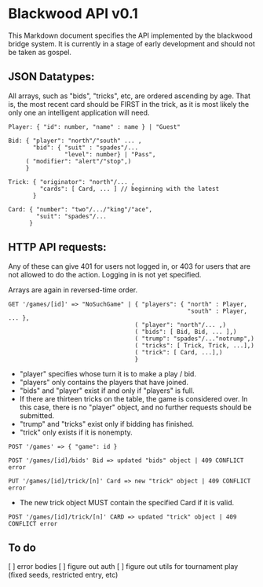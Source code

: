 # Blackwood API v0.1
This Markdown document specifies the API implemented by the blackwood bridge
system. It is currently in a stage of early development and should not be taken
as gospel.

## JSON Datatypes:

All arrays, such as "bids", "tricks", etc, are ordered ascending by age.
That is, the most recent card should be FIRST in the trick, as it is most
likely the only one an intelligent application will need.

```
Player: { "id": number, "name" : name } | "Guest"

Bid: { "player": "north"/"south" ... ,
       "bid": { "suit" : "spades"/...
                "level": number} | "Pass",
     ( "modifier": "alert"/"stop",)
     }

Trick: { "originator": "north"/... ,
         "cards": [ Card, ... ] // beginning with the latest
       }

Card: { "number": "two"/.../"king"/"ace",
        "suit": "spades"/...
      }
```

## HTTP API requests:
Any of these can give 401 for users not logged in, or 403 for users that are 
not allowed to do the action. Logging in is not yet specified.

Arrays are again in reversed-time order.

```
GET '/games/[id]' => "NoSuchGame" | { "players": { "north" : Player, 
                                                   "south" : Player, ... }, 
                                    ( "player": "north"/... ,)
                                    ( "bids": [ Bid, Bid, ... ],)
                                    ( "trump": "spades"/..."notrump",)
                                    ( "tricks": [ Trick, Trick, ...],)
                                    ( "trick": [ Card, ...],)
                                    }
```
* "player" specifies whose turn it is to make a play / bid.
* "players" only contains the players that have joined.
* "bids" and "player" exist if and only if "players" is full.
* If there are thirteen tricks on the table, the game is considered over.
  In this case, there is no "player" object, and no further requests should be
  submitted.
* "trump" and "tricks" exist only if bidding has finished.
* "trick" only exists if it is nonempty.

```
POST '/games' => { "game": id }

POST '/games/[id]/bids' Bid => updated "bids" object | 409 CONFLICT error

PUT '/games/[id]/trick/[n]' Card => new "trick" object | 409 CONFLICT error
```
* The new trick object MUST contain the specified Card if it is valid.

```
POST '/games/[id]/trick/[n]' CARD => updated "trick" object | 409 CONFLICT error
```

## To do
[ ] error bodies
[ ] figure out auth
[ ] figure out utils for tournament play (fixed seeds, restricted entry, etc)
